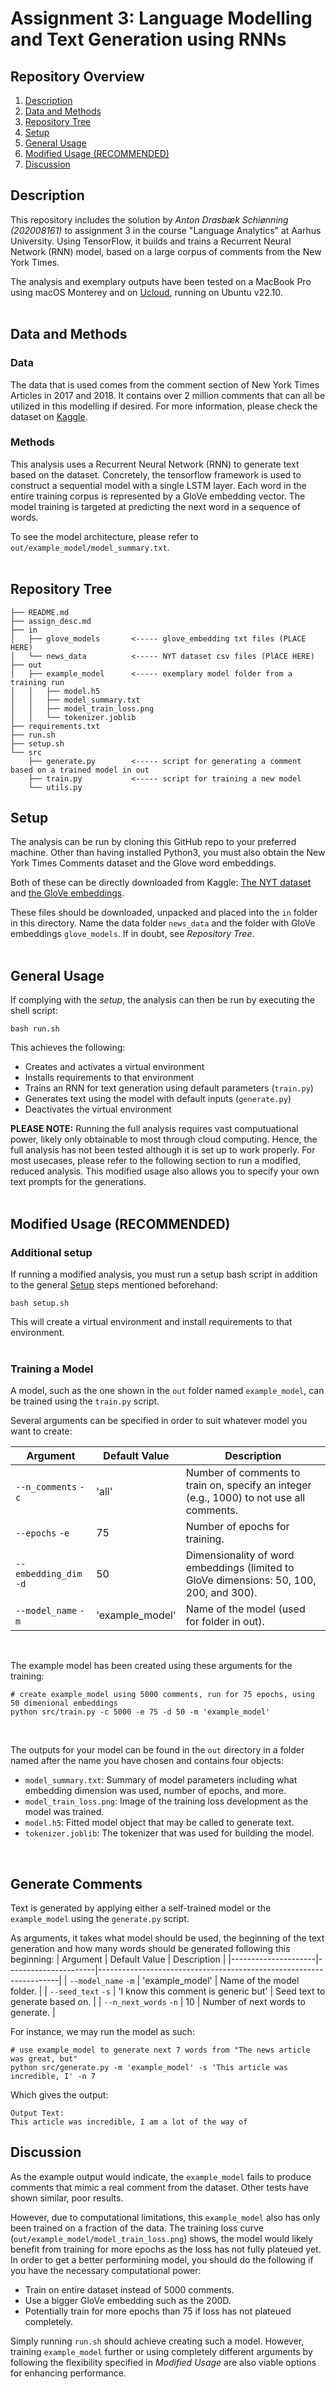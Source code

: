 # Assignment 3: Language Modelling and Text Generation using RNNs

## Repository Overview
1. [Description](#description)
2. [Data and Methods](#dam)
4. [Repository Tree](#tree)
5. [Setup](#setup)
6. [General Usage](#gusage)
7. [Modified Usage (RECOMMENDED)](#musage)
8. [Discussion](#discussion)


## Description <a name="description"></a>
This repository includes the solution by *Anton Drasbæk Schiønning (202008161)* to assignment 3 in the course "Language Analytics" at Aarhus University. Using TensorFlow, it builds and trains a Recurrent Neural Network (RNN) model, based on a large corpus of comments from the New York Times.

The analysis and exemplary outputs have been tested on a MacBook Pro using macOS Monterey and on [Ucloud](https://cloud.sdu.dk/app), running on Ubuntu v22.10.
</br></br>

## Data and Methods <a name="dam"></a>
### Data
The data that is used comes from the comment section of New York Times Articles in 2017 and 2018. It contains over 2 million comments that can all be utilized in this modelling if desired. For more information, please check the dataset on [Kaggle](https://www.kaggle.com/datasets/aashita/nyt-comments).

### Methods
This analysis uses a Recurrent Neural Network (RNN) to generate text based on the dataset. Concretely, the tensorflow framework is used to construct a sequential model with a single LSTM layer. Each word in the entire training corpus is represented by a GloVe embedding vector. The model training is targeted at predicting the next word in a sequence of words. <br>

To see the model architecture, please refer to `out/example_model/model_summary.txt`.
</br></br>

## Repository Tree <a name="tree"></a>

```
├── README.md                           
├── assign_desc.md              
├── in
│   ├── glove_models       <----- glove_embedding txt files (PLACE HERE)
│   └── news_data          <----- NYT dataset csv files (PlACE HERE)
├── out
│   ├── example_model      <----- exemplary model folder from a training run
│   │   ├── model.h5                  
│   │   ├── model_summary.txt         
│   │   ├── model_train_loss.png      
│   │   └── tokenizer.joblib 
├── requirements.txt
├── run.sh                      
├── setup.sh                    
└── src
    ├── generate.py        <----- script for generating a comment based on a trained model in out
    ├── train.py           <----- script for training a new model
    └── utils.py
```
## Setup <a name="setup"></a>
The analysis can be run by cloning this GitHub repo to your preferred machine. Other than having installed Python3, you must also obtain the New York Times Comments dataset and the Glove word embeddings. <br>

Both of these can be directly downloaded from Kaggle: [The NYT dataset](https://www.kaggle.com/datasets/aashita/nyt-comments) and [the GloVe embeddings](https://www.kaggle.com/datasets/rtatman/glove-global-vectors-for-word-representation). <br>

These files should be downloaded, unpacked and placed into the `in` folder in this directory. Name the data folder `news_data` and the folder with GloVe embeddings `glove_models`. If in doubt, see *Repository Tree*.
</br></br>

## General Usage <a name="gusage"></a>
If complying with the *setup*, the analysis can then be run by executing the shell script:
```
bash run.sh
```
This achieves the following:
* Creates and activates a virtual environment
* Installs requirements to that environment
* Trains an RNN for text generation using default parameters (`train.py`)
* Generates text using the model with default inputs (`generate.py`)
* Deactivates the virtual environment

**PLEASE NOTE:** Running the full analysis requires vast computuational power, likely only obtainable to most through cloud computing.
Hence, the full analysis has not been tested although it is set up to work properly. For most usecases, please refer to the following section to run a modified, reduced analysis. This modified usage also allows you to specify your own text prompts for the generations.
</br></br>

## Modified Usage (RECOMMENDED) <a name="musage"></a>
### Additional setup
If running a modified analysis, you must run a setup bash script in addition to the general [Setup](#setup) steps mentioned beforehand:
```
bash setup.sh
```
This will create a virtual environment and install requirements to that environment.
</br></br>

### Training a Model
A model, such as the one shown in the `out` folder named `example_model`, can be trained using the `train.py` script. <br>

Several arguments can be specified in order to suit whatever model you want to create:

| Argument              | Default Value | Description                                                             |
|---------------------|---------------|-------------------------------------------------------------------------|
| `--n_comments` `-c`       | 'all'         | Number of comments to train on, specify an integer (e.g., 1000) to not use all comments.       |
| `--epochs` `-e`       | 75           | Number of epochs for training.                                           |
| `--embedding_dim` `-d`    | 50            | Dimensionality of word embeddings (limited to GloVe dimensions: 50, 100, 200, and 300). |
| `--model_name` `-m`      | 'example_model' | Name of the model (used for folder in out).                                                      |
<br>

The example model has been created using these arguments for the training:
```
# create example_model using 5000 comments, run for 75 epochs, using 50 dimenional embeddings
python src/train.py -c 5000 -e 75 -d 50 -m 'example_model'
```
<br>

The outputs for your model can be found in the `out` directory in a folder named after the name you have chosen and contains four objects:
- `model_summary.txt`: Summary of model parameters including what embedding dimension was used, number of epochs, and more.
- `model_train_loss.png`: Image of the training loss development as the model was trained.
- `model.h5`: Fitted model object that may be called to generate text.
- `tokenizer.joblib`: The tokenizer that was used for building the model.
<br>

## Generate Comments
Text is generated by applying either a self-trained model or the `example_model` using the `generate.py` script.

As arguments, it takes what model should be used, the beginning of the text generation and how many words should be generated following this beginning:
| Argument              | Default Value        | Description                                                        |
|---------------------|----------------------|--------------------------------------------------------------------|
| `--model_name` `-m`     | 'example_model'      | Name of the model folder.                                                  |
| `--seed_text` `-s`      | 'I know this comment is generic but' | Seed text to generate based on.                         |
| `--n_next_words` `-n`     | 10                   | Number of next words to generate.           |
<br>

For instance, we may run the model as such:
```
# use example_model to generate next 7 words from "The news article was great, but"
python src/generate.py -m 'example_model' -s 'This article was incredible, I' -n 7
```

Which gives the output:
```
Output Text:
This article was incredible, I am a lot of the way of
```

## Discussion <a name="discussion"></a>
As the example output would indicate, the `example_model` fails to produce comments that mimic a real comment from the dataset. Other tests have shown similar, poor results. <br>

However, due to computational limitations, this `example_model` also has only been trained on a fraction of the data. The training loss curve (`out/example_model/model_train_loss.png`) shows, the model would likely benefit from training for more epochs as the loss has not fully plateued yet. In order to get a better performining model, you should do the following if you have the necessary computational power:
* Train on entire dataset instead of 5000 comments.
* Use a bigger GloVe embedding such as the 200D.
* Potentially train for more epochs than 75 if loss has not plateued completely.

Simply running `run.sh` should achieve creating such a model. However, training `example_model` further or using completely different arguments by following the flexibility specified in *Modified Usage* are also viable options for enhancing performance.





